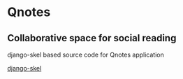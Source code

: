 Qnotes
=============

Collaborative space for social reading
--------------------------------------

django-skel based source code for Qnotes application

[django-skel](http://django-skel.readthedocs.org/en/latest/ "django-skel")
